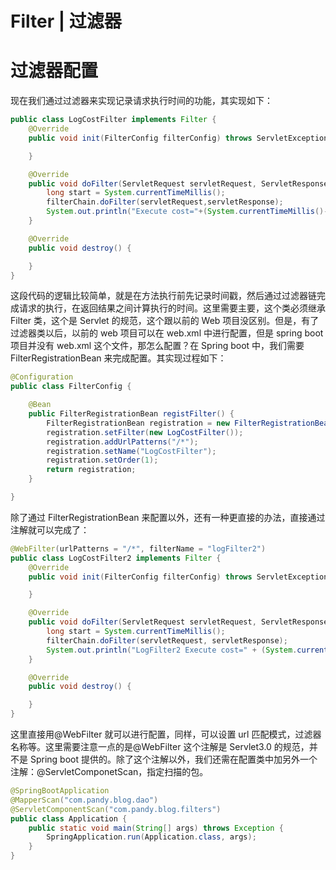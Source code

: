 # Filter | 过滤器

# 过滤器配置

现在我们通过过滤器来实现记录请求执行时间的功能，其实现如下：

```java
public class LogCostFilter implements Filter {
    @Override
    public void init(FilterConfig filterConfig) throws ServletException {

    }

    @Override
    public void doFilter(ServletRequest servletRequest, ServletResponse servletResponse, FilterChain filterChain) throws IOException, ServletException {
        long start = System.currentTimeMillis();
        filterChain.doFilter(servletRequest,servletResponse);
        System.out.println("Execute cost="+(System.currentTimeMillis()-start));
    }

    @Override
    public void destroy() {

    }
}
```

这段代码的逻辑比较简单，就是在方法执行前先记录时间戳，然后通过过滤器链完成请求的执行，在返回结果之间计算执行的时间。这里需要主要，这个类必须继承 Filter 类，这个是 Servlet 的规范，这个跟以前的 Web 项目没区别。但是，有了过滤器类以后，以前的 web 项目可以在 web.xml 中进行配置，但是 spring boot 项目并没有 web.xml 这个文件，那怎么配置？在 Spring boot 中，我们需要 FilterRegistrationBean 来完成配置。其实现过程如下：

```java
@Configuration
public class FilterConfig {

    @Bean
    public FilterRegistrationBean registFilter() {
        FilterRegistrationBean registration = new FilterRegistrationBean();
        registration.setFilter(new LogCostFilter());
        registration.addUrlPatterns("/*");
        registration.setName("LogCostFilter");
        registration.setOrder(1);
        return registration;
    }

}
```

除了通过 FilterRegistrationBean 来配置以外，还有一种更直接的办法，直接通过注解就可以完成了：

```java
@WebFilter(urlPatterns = "/*", filterName = "logFilter2")
public class LogCostFilter2 implements Filter {
    @Override
    public void init(FilterConfig filterConfig) throws ServletException {

    }

    @Override
    public void doFilter(ServletRequest servletRequest, ServletResponse servletResponse, FilterChain filterChain) throws IOException, ServletException {
        long start = System.currentTimeMillis();
        filterChain.doFilter(servletRequest, servletResponse);
        System.out.println("LogFilter2 Execute cost=" + (System.currentTimeMillis() - start));
    }

    @Override
    public void destroy() {

    }
}
```

这里直接用@WebFilter 就可以进行配置，同样，可以设置 url 匹配模式，过滤器名称等。这里需要注意一点的是@WebFilter 这个注解是 Servlet3.0 的规范，并不是 Spring boot 提供的。除了这个注解以外，我们还需在配置类中加另外一个注解：@ServletComponetScan，指定扫描的包。

```java
@SpringBootApplication
@MapperScan("com.pandy.blog.dao")
@ServletComponentScan("com.pandy.blog.filters")
public class Application {
    public static void main(String[] args) throws Exception {
        SpringApplication.run(Application.class, args);
    }
}
```
